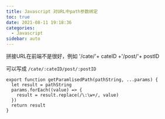 ```yaml
---
title: Javascript 对URL中path参数绑定
toc: true
date: 2021-08-11 19:18:36
categories:
  - Javascript
sidebar: auto
---
```


拼接URL在前端不是很好，例如 '/cate/'+ cateID +'/post/'+ postID

可以写成 `/cate/:cateID/post/:postID`

```
export function getParamlisedPath(pathString, ...params) {
  let result = pathString
  params.forEach((value) => {
    result = result.replace(/\:\w+/, value)
  })
  return result
}

```

